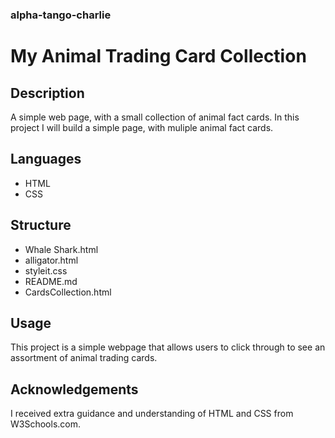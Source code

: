 ### alpha-tango-charlie ###
# My Animal Trading Card Collection #

## Description
A simple web page, with a small collection of animal fact cards. In this project I will build a simple page, with muliple animal fact cards.

## Languages
* HTML
* CSS

## Structure
* Whale Shark.html
* alligator.html   
* styleit.css 
*  README.md
*  CardsCollection.html

## Usage
This project is a simple webpage that allows users to click through to see an assortment of animal trading cards.

## Acknowledgements
I received extra guidance and understanding of HTML and CSS from W3Schools.com.
